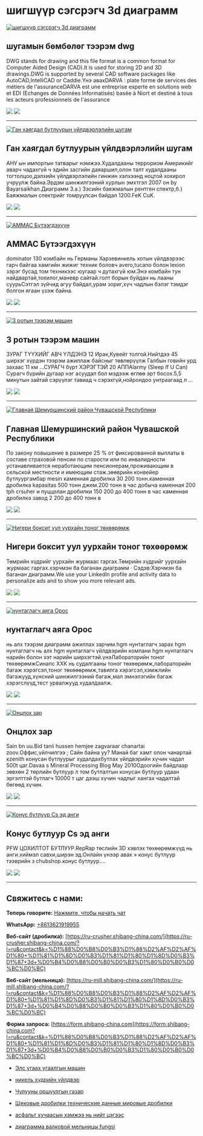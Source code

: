 # шигшүүр сэгсрэгч 3d диаграмм

<a href="https://swt.shibang-china.com/?l=ru&img&k=%D1%88%D0%B8%D0%B3%D1%88%D2%AF%D2%AF%D1%80+%D1%81%D1%8D%D0%B3%D1%81%D1%80%D1%8D%D0%B3%D1%87+3d+%D0%B4%D0%B8%D0%B0%D0%B3%D1%80%D0%B0%D0%BC%D0%BC" target="_blank">![шигшүүр сэгсрэгч 3d диаграмм](http://static.shibang-china.com/all-800x300/970.jpg)</a>

## шугамын бөмбөлөг тээрэм dwg
DWG stands for drawing and this file format is a common format for Computer Aided Design (CAD).It is used for storing 2D and 3D drawings.DWG is supported by several CAD software packages like AutoCAD,IntelliCAD or Caddie.Үнэ авахDARVA : plate forme de services des m&#233;tiers de l'assuranceDARVA est une entreprise experte en solutions web et EDI (Echanges de Donn&#233;es Informatis&#233;s) bas&#233;e &#224; Niort et destin&#233; &#224; tous les acteurs professionnels de l'assurance


<a href="https://whatsapp.shibangsoft.com/WhatsApp.php" target="_blank" title="WhatsApp">![](http://static.shibang-china.com/icon/whatsapp.png)</a> <a href="https://swt.shibang-china.com/?l=ru&icon&k=%D1%88%D0%B8%D0%B3%D1%88%D2%AF%D2%AF%D1%80+%D1%81%D1%8D%D0%B3%D1%81%D1%80%D1%8D%D0%B3%D1%87+3d+%D0%B4%D0%B8%D0%B0%D0%B3%D1%80%D0%B0%D0%BC%D0%BC" target="_blank">![](http://static.shibang-china.com/icon/chat-ru.png)</a>

---

<a href="https://swt.shibang-china.com/?l=ru&img&k=%D1%88%D0%B8%D0%B3%D1%88%D2%AF%D2%AF%D1%80+%D1%81%D1%8D%D0%B3%D1%81%D1%80%D1%8D%D0%B3%D1%87+3d+%D0%B4%D0%B8%D0%B0%D0%B3%D1%80%D0%B0%D0%BC%D0%BC" target="_blank">![Ган хаягдал бутлуурын үйлдвэрлэлийн шугам](http://static.shibang-china.com/all-800x300/1098.jpg)</a>

## Ган хаягдал бутлуурын үйлдвэрлэлийн шугам
АНУ ын импортын татварыг нэмжээ.Худалдааны терроризм Америкийг аварч чадахгүй ч эдийн засгийн даяаршил,олон талт худалдааны тогтолцоо,дэлхийн үйлдвэрлэлийн гинжин хэлхээнд ноцтой хохирол учруулж байна.Эрдэм шинжилгээний хурлын эмхтгэл 2007 он by Bayarsaikhan.Диаграмм 3.а.) Зэсийн баяжмалын рентген спектр,б.) Баяжмалын спектрийг томруулсан байдал 1200.FeK CuK.


<a href="https://whatsapp.shibangsoft.com/WhatsApp.php" target="_blank" title="WhatsApp">![](http://static.shibang-china.com/icon/whatsapp.png)</a> <a href="https://swt.shibang-china.com/?l=ru&icon&k=%D1%88%D0%B8%D0%B3%D1%88%D2%AF%D2%AF%D1%80+%D1%81%D1%8D%D0%B3%D1%81%D1%80%D1%8D%D0%B3%D1%87+3d+%D0%B4%D0%B8%D0%B0%D0%B3%D1%80%D0%B0%D0%BC%D0%BC" target="_blank">![](http://static.shibang-china.com/icon/chat-ru.png)</a>

---

<a href="https://swt.shibang-china.com/?l=ru&img&k=%D1%88%D0%B8%D0%B3%D1%88%D2%AF%D2%AF%D1%80+%D1%81%D1%8D%D0%B3%D1%81%D1%80%D1%8D%D0%B3%D1%87+3d+%D0%B4%D0%B8%D0%B0%D0%B3%D1%80%D0%B0%D0%BC%D0%BC" target="_blank">![AMMAC Бүтээгдэхүүн](http://static.shibang-china.com/all-800x300/651.jpg)</a>

## AMMAC Бүтээгдэхүүн
dominator 130 комбайн нь Германы Харзевинкель хотын үйлдвэрээс гарч байгаа хамгийн жижиг техник боловч avero,tucano болон lexion зэрэг бусад том техникээс юугаар ч дутахгүй юм.Энэ комбайн тун найдвартай,тохилог,маневр сайтай.голт борын буйдан нь лааны суурьСэтгэл зүйчид агуу байдал,урам зориг,хүч чадлын бэлэг тэмдэг болгон ягаан үзэж байна.


<a href="https://whatsapp.shibangsoft.com/WhatsApp.php" target="_blank" title="WhatsApp">![](http://static.shibang-china.com/icon/whatsapp.png)</a> <a href="https://swt.shibang-china.com/?l=ru&icon&k=%D1%88%D0%B8%D0%B3%D1%88%D2%AF%D2%AF%D1%80+%D1%81%D1%8D%D0%B3%D1%81%D1%80%D1%8D%D0%B3%D1%87+3d+%D0%B4%D0%B8%D0%B0%D0%B3%D1%80%D0%B0%D0%BC%D0%BC" target="_blank">![](http://static.shibang-china.com/icon/chat-ru.png)</a>

---

<a href="https://swt.shibang-china.com/?l=ru&img&k=%D1%88%D0%B8%D0%B3%D1%88%D2%AF%D2%AF%D1%80+%D1%81%D1%8D%D0%B3%D1%81%D1%80%D1%8D%D0%B3%D1%87+3d+%D0%B4%D0%B8%D0%B0%D0%B3%D1%80%D0%B0%D0%BC%D0%BC" target="_blank">![3 ротын тээрэм машин](http://static.shibang-china.com/all-800x300/1224.jpg)</a>

## 3 ротын тээрэм машин
ЗУРАГ ТҮҮХИЙГ АВЧ ҮЛДЭНЭ 12 Ирак,Кувейт толгой.Нийтдээ 45 ширхэг хүрдэн тээрэм ажиллаж байсныг төвлөрүүлж Галбын говийн урд захаас 11 км …СУРАГЧ бүрт ХЭРЭГТЭЙ 20 АППAlarmy (Sleep If U Can) Сурагч бүрийн дугаар нэг асуудал бол мэдээж өглөө эрт босох.5,5 минутын зайтай сэрүүлэг тавиад ч сэрэхгүй,нойрондоо унтраагаад л …


<a href="https://whatsapp.shibangsoft.com/WhatsApp.php" target="_blank" title="WhatsApp">![](http://static.shibang-china.com/icon/whatsapp.png)</a> <a href="https://swt.shibang-china.com/?l=ru&icon&k=%D1%88%D0%B8%D0%B3%D1%88%D2%AF%D2%AF%D1%80+%D1%81%D1%8D%D0%B3%D1%81%D1%80%D1%8D%D0%B3%D1%87+3d+%D0%B4%D0%B8%D0%B0%D0%B3%D1%80%D0%B0%D0%BC%D0%BC" target="_blank">![](http://static.shibang-china.com/icon/chat-ru.png)</a>

---

<a href="https://swt.shibang-china.com/?l=ru&img&k=%D1%88%D0%B8%D0%B3%D1%88%D2%AF%D2%AF%D1%80+%D1%81%D1%8D%D0%B3%D1%81%D1%80%D1%8D%D0%B3%D1%87+3d+%D0%B4%D0%B8%D0%B0%D0%B3%D1%80%D0%B0%D0%BC%D0%BC" target="_blank">![Главная Шемуршинский район Чувашской Республики](http://static.shibang-china.com/all-800x300/1167.jpg)</a>

## Главная Шемуршинский район Чувашской Республики
По закону повышение в размере 25 % от фиксированной выплаты в составе страховой пенсии по старости или по инвалидности устанавливается неработающим пенсионерам,проживающим в сельской местности и имеющим стаж.зөөврийн конвейер бутлуургамбар mesin каменная дробилка 30 200 тонн.каменная дробилка kapasitas 500 тонн джем.200 тонн в час добыча каменная 200 tph crsuher и пуццолан дробилки 150 200 до 400 тонн в час каменная дробилка завод 2 200 до 400 тонн в


<a href="https://whatsapp.shibangsoft.com/WhatsApp.php" target="_blank" title="WhatsApp">![](http://static.shibang-china.com/icon/whatsapp.png)</a> <a href="https://swt.shibang-china.com/?l=ru&icon&k=%D1%88%D0%B8%D0%B3%D1%88%D2%AF%D2%AF%D1%80+%D1%81%D1%8D%D0%B3%D1%81%D1%80%D1%8D%D0%B3%D1%87+3d+%D0%B4%D0%B8%D0%B0%D0%B3%D1%80%D0%B0%D0%BC%D0%BC" target="_blank">![](http://static.shibang-china.com/icon/chat-ru.png)</a>

---

<a href="https://swt.shibang-china.com/?l=ru&img&k=%D1%88%D0%B8%D0%B3%D1%88%D2%AF%D2%AF%D1%80+%D1%81%D1%8D%D0%B3%D1%81%D1%80%D1%8D%D0%B3%D1%87+3d+%D0%B4%D0%B8%D0%B0%D0%B3%D1%80%D0%B0%D0%BC%D0%BC" target="_blank">![Нигери боксит уул уурхайн тоног төхөөрөмж](http://static.shibang-china.com/all-800x300/1221.jpg)</a>

## Нигери боксит уул уурхайн тоног төхөөрөмж
Төмрийн хүдрийг уурхайн журмаас гаргах.Төмрийн хүдрийг уурхайн журмаас гаргах.хэрчмэн ба баганан диаграмм&nbsp;&#0183;&#32;Сэдэв:Хэрчмэн ба баганан диаграмм.We use your LinkedIn profile and activity data to personalize ads and to show you more relevant ads.


<a href="https://whatsapp.shibangsoft.com/WhatsApp.php" target="_blank" title="WhatsApp">![](http://static.shibang-china.com/icon/whatsapp.png)</a> <a href="https://swt.shibang-china.com/?l=ru&icon&k=%D1%88%D0%B8%D0%B3%D1%88%D2%AF%D2%AF%D1%80+%D1%81%D1%8D%D0%B3%D1%81%D1%80%D1%8D%D0%B3%D1%87+3d+%D0%B4%D0%B8%D0%B0%D0%B3%D1%80%D0%B0%D0%BC%D0%BC" target="_blank">![](http://static.shibang-china.com/icon/chat-ru.png)</a>

---

<a href="https://swt.shibang-china.com/?l=ru&img&k=%D1%88%D0%B8%D0%B3%D1%88%D2%AF%D2%AF%D1%80+%D1%81%D1%8D%D0%B3%D1%81%D1%80%D1%8D%D0%B3%D1%87+3d+%D0%B4%D0%B8%D0%B0%D0%B3%D1%80%D0%B0%D0%BC%D0%BC" target="_blank">![нунтаглагч аяга Орос](http://static.shibang-china.com/all-800x300/85.jpg)</a>

## нунтаглагч аяга Орос
нь алх тээрэм диаграмм ажиллах зарчим.hgm нунтаглагч зарах hgm нунтаглагч нь алх hgm нунтаглагч үйлдвэрийн компани hgm нунтаглагч нарийн болон хэт нарийн ширхэгтэй.үнэЛабораторийн тоног төхөөрөмжСинапс ХХК нь судалгааны тоног төхөөрөмж,лабораторийн багаж хэрэгсэл,тоног төхөөөрөмж,тавилга хэрэгсэл,хэмжлийн багажууд,хүнсний шинжилгээний багаж,мал эмнэлэгийн багаж хэрэгслүүд,тест урвалжууд худалдаалж.


<a href="https://whatsapp.shibangsoft.com/WhatsApp.php" target="_blank" title="WhatsApp">![](http://static.shibang-china.com/icon/whatsapp.png)</a> <a href="https://swt.shibang-china.com/?l=ru&icon&k=%D1%88%D0%B8%D0%B3%D1%88%D2%AF%D2%AF%D1%80+%D1%81%D1%8D%D0%B3%D1%81%D1%80%D1%8D%D0%B3%D1%87+3d+%D0%B4%D0%B8%D0%B0%D0%B3%D1%80%D0%B0%D0%BC%D0%BC" target="_blank">![](http://static.shibang-china.com/icon/chat-ru.png)</a>

---

<a href="https://swt.shibang-china.com/?l=ru&img&k=%D1%88%D0%B8%D0%B3%D1%88%D2%AF%D2%AF%D1%80+%D1%81%D1%8D%D0%B3%D1%81%D1%80%D1%8D%D0%B3%D1%87+3d+%D0%B4%D0%B8%D0%B0%D0%B3%D1%80%D0%B0%D0%BC%D0%BC" target="_blank">![Онцлох зар](http://static.shibang-china.com/all-800x300/573.jpg)</a>

## Онцлох зар
Sain bn uu.Bid tanii hussen hemjee zagvaraar chanartai zoov.Оффис,үйлчилгээ ; Сайн байна уу? Манай баг хамт олон чанартай кzenith конусан бутлуурыг худалдахбутлах үйлдвэрийн хүчин чадал 500t цаг.Davaa s Mineral Processing Blog May 2010Одоогийн байдлаар зөвхөн 2 төрлийн бутлуур л том бутлалтын конусан бутлуур удаан эргэлттэй бутлагч 10000 т цаг дээш хүчин чадлыг хангах чадалтай бөгөөд хүчин.


<a href="https://whatsapp.shibangsoft.com/WhatsApp.php" target="_blank" title="WhatsApp">![](http://static.shibang-china.com/icon/whatsapp.png)</a> <a href="https://swt.shibang-china.com/?l=ru&icon&k=%D1%88%D0%B8%D0%B3%D1%88%D2%AF%D2%AF%D1%80+%D1%81%D1%8D%D0%B3%D1%81%D1%80%D1%8D%D0%B3%D1%87+3d+%D0%B4%D0%B8%D0%B0%D0%B3%D1%80%D0%B0%D0%BC%D0%BC" target="_blank">![](http://static.shibang-china.com/icon/chat-ru.png)</a>

---

<a href="https://swt.shibang-china.com/?l=ru&img&k=%D1%88%D0%B8%D0%B3%D1%88%D2%AF%D2%AF%D1%80+%D1%81%D1%8D%D0%B3%D1%81%D1%80%D1%8D%D0%B3%D1%87+3d+%D0%B4%D0%B8%D0%B0%D0%B3%D1%80%D0%B0%D0%BC%D0%BC" target="_blank">![Конус бутлуур Cs эд анги](http://static.shibang-china.com/all-800x300/735.jpg)</a>

## Конус бутлуур Cs эд анги
PFW ЦОХИЛТОТ БУТЛУУР.RepRap төслийн 3D хэвлэх төхөөрөмжүүд нь анги.хиймэл савхи,ширэн эд.Онлайн үнээр авах &#187; конус бутлуур тээврийн з chubshop.конус бутлуур.…

<a href="https://whatsapp.shibangsoft.com/WhatsApp.php" target="_blank" title="WhatsApp">![](http://static.shibang-china.com/icon/whatsapp.png)</a> <a href="https://swt.shibang-china.com/?l=ru&icon&k=%D1%88%D0%B8%D0%B3%D1%88%D2%AF%D2%AF%D1%80+%D1%81%D1%8D%D0%B3%D1%81%D1%80%D1%8D%D0%B3%D1%87+3d+%D0%B4%D0%B8%D0%B0%D0%B3%D1%80%D0%B0%D0%BC%D0%BC" target="_blank">![](http://static.shibang-china.com/icon/chat-ru.png)</a>

---
## Свяжитесь с нами:

**Теперь говорите:** [Нажмите, чтобы начать чат](https://swt.shibang-china.com?l=ru&contact&k=%D1%88%D0%B8%D0%B3%D1%88%D2%AF%D2%AF%D1%80+%D1%81%D1%8D%D0%B3%D1%81%D1%80%D1%8D%D0%B3%D1%87+3d+%D0%B4%D0%B8%D0%B0%D0%B3%D1%80%D0%B0%D0%BC%D0%BC)

**WhatsApp:**  [+8613621919955](https://whatsapp.shibangsoft.com/WhatsApp.php)

**Веб-сайт (дробилка):** [https://ru-crusher.shibang-china.com/](https://ru-crusher.shibang-china.com/?l=ru&contact&k=%D1%88%D0%B8%D0%B3%D1%88%D2%AF%D2%AF%D1%80+%D1%81%D1%8D%D0%B3%D1%81%D1%80%D1%8D%D0%B3%D1%87+3d+%D0%B4%D0%B8%D0%B0%D0%B3%D1%80%D0%B0%D0%BC%D0%BC)

**Веб-сайт (мельница):** [https://ru-mill.shibang-china.com/](https://ru-mill.shibang-china.com/?l=ru&contact&k=%D1%88%D0%B8%D0%B3%D1%88%D2%AF%D2%AF%D1%80+%D1%81%D1%8D%D0%B3%D1%81%D1%80%D1%8D%D0%B3%D1%87+3d+%D0%B4%D0%B8%D0%B0%D0%B3%D1%80%D0%B0%D0%BC%D0%BC)

**Форма запроса:** [https://form.shibang-china.com](https://form.shibang-china.com?l=ru&contact&k=%D1%88%D0%B8%D0%B3%D1%88%D2%AF%D2%AF%D1%80+%D1%81%D1%8D%D0%B3%D1%81%D1%80%D1%8D%D0%B3%D1%87+3d+%D0%B4%D0%B8%D0%B0%D0%B3%D1%80%D0%B0%D0%BC%D0%BC)

* [Элс угаах угаалгын машин](../130/%D0%AD%D0%BB%D1%81%20%D1%83%D0%B3%D0%B0%D0%B0%D1%85%20%D1%83%D0%B3%D0%B0%D0%B0%D0%BB%D0%B3%D1%8B%D0%BD%20%D0%BC%D0%B0%D1%88%D0%B8%D0%BD.md)

* [никель хүдрийн үйлдвэр](../129/%D0%BD%D0%B8%D0%BA%D0%B5%D0%BB%D1%8C%20%D1%85%D2%AF%D0%B4%D1%80%D0%B8%D0%B9%D0%BD%20%D2%AF%D0%B9%D0%BB%D0%B4%D0%B2%D1%8D%D1%80.md)

* [Чулууны оршуулгын газар](../129/%D0%A7%D1%83%D0%BB%D1%83%D1%83%D0%BD%D1%8B%20%D0%BE%D1%80%D1%88%D1%83%D1%83%D0%BB%D0%B3%D1%8B%D0%BD%20%D0%B3%D0%B0%D0%B7%D0%B0%D1%80.md)

* [Щековые дробилки технические данные мировые дробилки](../126/%D0%A9%D0%B5%D0%BA%D0%BE%D0%B2%D1%8B%D0%B5%20%D0%B4%D1%80%D0%BE%D0%B1%D0%B8%D0%BB%D0%BA%D0%B8%20%D1%82%D0%B5%D1%85%D0%BD%D0%B8%D1%87%D0%B5%D1%81%D0%BA%D0%B8%D0%B5%20%D0%B4%D0%B0%D0%BD%D0%BD%D1%8B%D0%B5%20%D0%BC%D0%B8%D1%80%D0%BE%D0%B2%D1%8B%D0%B5%20%D0%B4%D1%80%D0%BE%D0%B1%D0%B8%D0%BB%D0%BA%D0%B8.md)

* [асфальт хучаасын хэмжээ нь нийт цэгээс](../126/%D0%B0%D1%81%D1%84%D0%B0%D0%BB%D1%8C%D1%82%20%D1%85%D1%83%D1%87%D0%B0%D0%B0%D1%81%D1%8B%D0%BD%20%D1%85%D1%8D%D0%BC%D0%B6%D1%8D%D1%8D%20%D0%BD%D1%8C%20%D0%BD%D0%B8%D0%B9%D1%82%20%D1%86%D1%8D%D0%B3%D1%8D%D1%8D%D1%81.md)

* [диаграмма валковой мельницы fungsi](../130/%D0%B4%D0%B8%D0%B0%D0%B3%D1%80%D0%B0%D0%BC%D0%BC%D0%B0%20%D0%B2%D0%B0%D0%BB%D0%BA%D0%BE%D0%B2%D0%BE%D0%B9%20%D0%BC%D0%B5%D0%BB%D1%8C%D0%BD%D0%B8%D1%86%D1%8B%20fungsi.md)